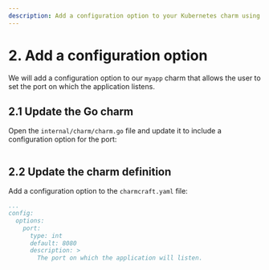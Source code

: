 ```yaml
---
description: Add a configuration option to your Kubernetes charm using `goops`.
---
```


# 2. Add a configuration option

We will add a configuration option to our `myapp` charm that allows the user to set the port on which the application listens.

## 2.1 Update the Go charm

Open the `internal/charm/charm.go` file and update it to include a configuration option for the port:

```go

```

## 2.2 Update the charm definition

Add a configuration option to the `charmcraft.yaml` file:

```yaml
...
config:
  options:
    port:
      type: int
      default: 8080
      description: >
        The port on which the application will listen.
```
